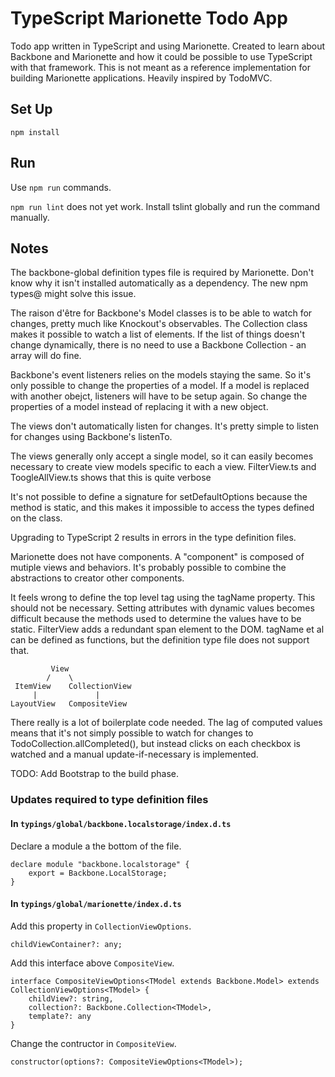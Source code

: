 # TypeScript Marionette Todo App

Todo app written in TypeScript and using Marionette. Created to learn about Backbone and Marionette and how it could be possible to use TypeScript with that framework. This is not meant as a reference implementation for building Marionette applications. Heavily inspired by TodoMVC.

## Set Up

    npm install

## Run

Use `npm run` commands.

`npm run lint` does not yet work. Install tslint globally and run the command manually.

## Notes

The backbone-global definition types file is required by Marionette. Don't know why it isn't installed automatically as a dependency. The new npm types@ might solve this issue.

The raison d'être for Backbone's Model classes is to be able to watch for changes, pretty much like Knockout's observables. The Collection class makes it possible to watch a list of elements. If the list of things doesn't change dynamically, there is no need to use a Backbone Collection - an array will do fine.

Backbone's event listeners relies on the models staying the same. So it's only possible to change the properties of a model. If a model is replaced with another obejct, listeners will have to be setup again. So change the properties of a model instead of replacing it with a new object.

The views don't automatically listen for changes. It's pretty simple to listen for changes using Backbone's listenTo.

The views generally only accept a single model, so it can easily becomes necessary to create view models specific to each a view. FilterView.ts and ToogleAllView.ts shows that this is quite verbose

It's not possible to define a signature for setDefaultOptions because the method is static, and this makes it impossible to access the types defined on the class.

Upgrading to TypeScript 2 results in errors in the type definition files.

Marionette does not have components. A "component" is composed of mutiple views and behaviors. It's probably possible to combine the abstractions to creator other components.

It feels wrong to define the top level tag using the tagName property. This should not be necessary. Setting attributes with dynamic values becomes difficult because the methods used to determine the values have to be static. FilterView adds a redundant span element to the DOM. tagName et al can be defined as functions, but the definition type file does not support that.

             View
            /    \
     ItemView    CollectionView
         |             |
    LayoutView   CompositeView

There really is a lot of boilerplate code needed. The lag of computed values means that it's not simply possible to watch for changes to TodoCollection.allCompleted(), but instead clicks on each checkbox is watched and a manual update-if-necessary is implemented.

TODO: Add Bootstrap to the build phase.

### Updates required to type definition files

#### In `typings/global/backbone.localstorage/index.d.ts`

Declare a module a the bottom of the file.

    declare module "backbone.localstorage" {
        export = Backbone.LocalStorage;
    }

#### In `typings/global/marionette/index.d.ts`

Add this property in `CollectionViewOptions`.

    childViewContainer?: any;

Add this interface above `CompositeView`.

    interface CompositeViewOptions<TModel extends Backbone.Model> extends CollectionViewOptions<TModel> {
        childView?: string,
        collection?: Backbone.Collection<TModel>,
        template?: any
    }

Change the contructor in `CompositeView`.

    constructor(options?: CompositeViewOptions<TModel>);
